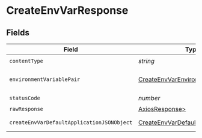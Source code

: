 # CreateEnvVarResponse


## Fields

| Field                                                                                                 | Type                                                                                                  | Required                                                                                              | Description                                                                                           |
| ----------------------------------------------------------------------------------------------------- | ----------------------------------------------------------------------------------------------------- | ----------------------------------------------------------------------------------------------------- | ----------------------------------------------------------------------------------------------------- |
| `contentType`                                                                                         | *string*                                                                                              | :heavy_check_mark:                                                                                    | N/A                                                                                                   |
| `environmentVariablePair`                                                                             | [CreateEnvVarEnvironmentVariablePair](../../models/operations/createenvvarenvironmentvariablepair.md) | :heavy_minus_sign:                                                                                    | The environment variable.                                                                             |
| `statusCode`                                                                                          | *number*                                                                                              | :heavy_check_mark:                                                                                    | N/A                                                                                                   |
| `rawResponse`                                                                                         | [AxiosResponse>](https://axios-http.com/docs/res_schema)                                              | :heavy_minus_sign:                                                                                    | N/A                                                                                                   |
| `createEnvVarDefaultApplicationJSONObject`                                                            | [CreateEnvVarDefaultApplicationJSON](../../models/operations/createenvvardefaultapplicationjson.md)   | :heavy_minus_sign:                                                                                    | Error response.                                                                                       |
